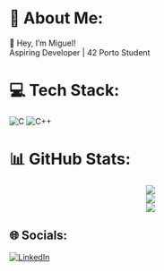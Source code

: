 # 💫 About Me:
👋 Hey, I’m Miguel!<br>Aspiring Developer | 42 Porto Student

# 💻 Tech Stack:
![C](https://img.shields.io/badge/c-%2300599C.svg?style=for-the-badge&logo=c&logoColor=white) ![C++](https://img.shields.io/badge/c++-%2300599C.svg?style=for-the-badge&logo=c%2B%2B&logoColor=white)

# 📊 GitHub Stats:
<p align="center">
  <img src="https://github-readme-streak-stats.herokuapp.com/?user=m3irel3s&theme=tokyonight&hide_border=true"/><br/>
  <img src="https://github-readme-stats.vercel.app/api?username=m3irel3s&theme=tokyonight&hide_border=true&include_all_commits=false&count_private=false"/><br/>
  <img src="https://github-readme-stats.vercel.app/api/top-langs/?username=m3irel3s&theme=tokyonight&hide_border=true&include_all_commits=false&count_private=false&layout=compact"/>
</p>

## 🌐 Socials:
[![LinkedIn](https://img.shields.io/badge/LinkedIn-%230077B5.svg?logo=linkedin&logoColor=white)](https://www.linkedin.com/in/miguelmeireles25/)

<!-- Proudly created with GPRM ( https://gprm.itsvg.in ) -->
